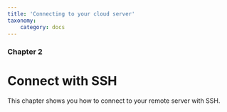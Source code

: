 ```yaml
---
title: 'Connecting to your cloud server'
taxonomy:
    category: docs
---
```


### Chapter 2

# Connect with SSH

This chapter shows you how to connect to your remote server with SSH.
